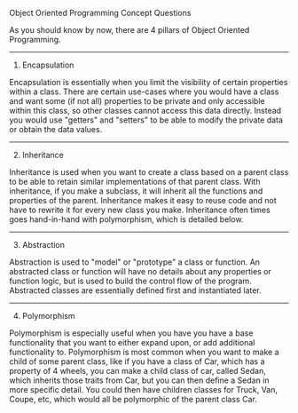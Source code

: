 Object Oriented Programming Concept Questions

As you should know by now, there are 4 pillars of Object Oriented Programming.

---

1. Encapsulation

Encapsulation is essentially when you limit the visibility of certain properties within a class. There are certain use-cases where you would have a class and want some (if not all) properties to be private and only accessible within this class, so other classes cannot access this data directly. Instead you would use "getters" and "setters" to be able to modify the private data or obtain the data values.

---

2. Inheritance

Inheritance is used when you want to create a class based on a parent class to be able to retain similar implementations of that parent class. With inheritance, if you make a subclass, it will inherit all the functions and properties of the parent. Inheritance makes it easy to reuse code and not have to rewrite it for every new class you make. Inheritance often times goes hand-in-hand with polymorphism, which is detailed below.

---

3. Abstraction

Abstraction is used to "model" or "prototype" a class or function. An abstracted class or function will have no details about any properties or function logic, but is used to build the control flow of the program. Abstracted classes are essentially defined first and instantiated later.

---

4. Polymorphism

Polymorphism is especially useful when you have you have a base functionality that you want to either expand upon, or add additional functionality to. Polymorphism is most common when you want to make a child of some parent class, like if you have a class of Car, which has a property of 4 wheels, you can make a child class of car, called Sedan, which inherits those traits from Car, but you can then define a Sedan in more specific detail. You could then have children classes for Truck, Van, Coupe, etc, which would all be polymorphic of the parent class Car.
